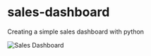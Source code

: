 # sales-dashboard
Creating a simple sales dashboard with python

![Sales Dashboard](https://user-images.githubusercontent.com/125873874/229722602-ad255272-40bc-47b0-8b28-aa001a2cf7d1.jpg)
